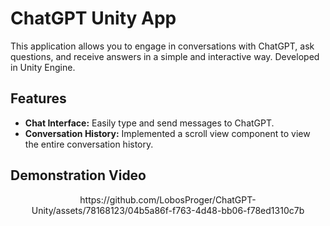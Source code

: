 # ChatGPT Unity App

This application allows you to engage in conversations with ChatGPT, ask questions, and receive answers in a simple and interactive way. Developed in Unity Engine.

## Features
* **Chat Interface:** Easily type and send messages to ChatGPT.
* **Conversation History:** Implemented a scroll view component to view the entire conversation history.

## Demonstration Video

<div align="center">
https://github.com/LobosProger/ChatGPT-Unity/assets/78168123/04b5a86f-f763-4d48-bb06-f78ed1310c7b
</div>
